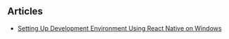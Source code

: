 ## Articles

- [Setting Up Development Environment Using React Native on Windows](https://codeburst.io/setting-up-development-environment-using-react-native-on-windows-dd240e69f776)

